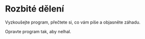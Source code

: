 # Rozbité dělení

Vyzkoušejte program, přečtete si, co vám píše a objasněte záhadu.

Opravte program tak, aby nelhal.